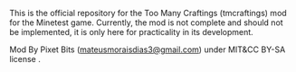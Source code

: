 This is the official repository for the Too Many Craftings (tmcraftings) mod for the Minetest game.
Currently, the mod is not complete and should not be implemented, it is only here for practicality
in its development.

Mod By Pixet Bits (mateusmoraisdias3@gmail.com) under MIT&CC BY-SA license .
